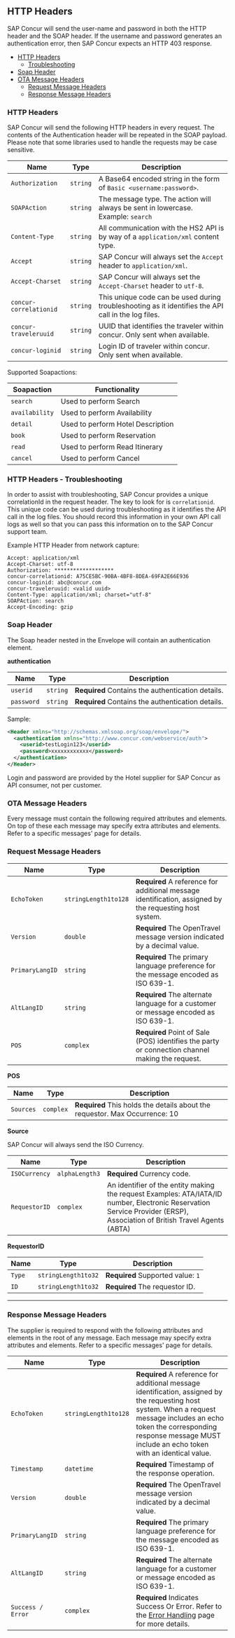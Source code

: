 
## HTTP Headers



SAP Concur will send the user-name and password in both the HTTP header and the SOAP header. If the username and password generates an authentication error, then SAP Concur expects an HTTP 403 response.

* [HTTP Headers](#http)
  * [Troubleshooting](#http-headers-troubleshooting)
* [Soap Header](#soap)
* [OTA Message Headers](#ota-message)
  * [Request Message Headers](#request-message)
  * [Response Message Headers](#response-message)

### <a name="http"></a>HTTP Headers

SAP Concur will send the following HTTP headers in every request.  The contents of the Authentication header will be repeated in the SOAP payload. Please note that some libraries used to handle the requests may be case sensitive.

|Name|Type|Description|
|----------------|-----------|-------------|
|`Authorization`|`string`|A Base64 encoded string in the form of `Basic <username:password>`.|
|`SOAPAction`|`string`|The message type. The action will always be sent in lowercase. Example: `search`|
|`Content-Type`|`string`|All communication with the HS2 API is by way of a `application/xml` content type.|
|`Accept`|`string`|SAP Concur will always set the `Accept` header to `application/xml`.|
|`Accept-Charset`|`string`|SAP Concur will always set the `Accept-Charset` header to `utf-8`.|
|`concur-correlationid`|`string`|This unique code can be used during troubleshooting as it identifies the API call in the log files.|
|`concur-traveleruuid`|`string`|UUID that identifies the traveler within concur. Only sent when available.|
|`concur-loginid`|`string`|Login ID of traveler within concur. Only sent when available.|

Supported Soapactions:

| Soapaction   | Functionality |
|--------------|---------------|
|`search`| Used to perform Search  |
|`availability`|Used to perform Availability |
|`detail`|Used to perform Hotel Description |
|`book`|Used to perform Reservation |
|`read`|Used to perform Read Itinerary |
|`cancel`|Used to perform Cancel |

### <a name="troubleshooting"></a>HTTP Headers - Troubleshooting

In order to assist with troubleshooting, SAP Concur provides a unique correlationId in the request header. The key to look for is `correlationid`. This unique code can be used during troubleshooting as it identifies the API call in the log files. You should record this information in your own API call logs as well so that you can pass this information on to the SAP Concur support team.

Example HTTP Header from network capture:

```http
Accept: application/xml
Accept-Charset: utf-8
Authorization: *******************
concur-correlationid: A75CE5BC-90BA-4BF8-8DEA-69FA2E66E936
concur-loginid: abc@concur.com
concur-traveleruuid: <valid uuid>
Content-Type: application/xml; charset="utf-8"
SOAPAction: search
Accept-Encoding: gzip
```

### <a name="soap"></a>Soap Header

The Soap header nested in the Envelope will contain an authentication element.

**authentication**

|Name|Type|Description|
|----------|-----------|-------------|
|`userid`|`string`|**Required** Contains the authentication details. |
|`password`|`string`| **Required** Contains the authentication details. |

Sample:

```xml
<Header xmlns="http://schemas.xmlsoap.org/soap/envelope/">
  <authentication xmlns="http://www.concur.com/webservice/auth">
    <userid>testLogin123</userid>
    <password>xxxxxxxxxxxx</password>
  </authentication>
</Header>
```
Login and password are provided by the Hotel supplier for SAP Concur as API consumer, not per customer.

### <a name="ota-message"></a>OTA Message Headers

Every message must contain the following required attributes and elements.  On top of these each message may specify extra attributes and elements. Refer to a specific messages' page for details.

### <a name="request-message"></a>Request Message Headers

|Name|Type|Description|
|-----------------|--------------------|-------------|
|`EchoToken`|`stringLength1to128`|**Required** A reference for additional message identification, assigned by the requesting host system.|
|`Version`|`double`|**Required** The OpenTravel message version indicated by a decimal value.|
|`PrimaryLangID`|`string`|**Required** The primary language preference for the message encoded as ISO 639-1.|
|`AltLangID`|`string`|**Required** The alternate language for a customer or message encoded as ISO 639-1.|
|`POS`|`complex`|**Required** Point of Sale (POS) identifies the party or connection channel making the request.|

**POS**

|Name|Type|Description|
|---------|-----------|-------------|
|`Sources`|`complex`|**Required** This holds the details about the requestor.  Max Occurrence: 10|

**Source**

SAP Concur will always send the ISO Currency.

|Name|Type|Description|
|---------------|--------------|-------------|
|`ISOCurrency`|`alphaLength3`|**Required** Currency code.|
|`RequestorID`|`complex`|An identifier of the entity making the request Examples: ATA/IATA/ID number, Electronic Reservation Service Provider (ERSP), Association of British Travel Agents (ABTA)|

**RequestorID**

|Name|Type|Description|
|---------|-------------------|-------------|
|`Type`|`stringLength1to32`|**Required** Supported value: `1`|
|`ID`|`stringLength1to32`|**Required** The requestor ID.|

---

### <a name="response-message"></a>Response Message Headers

The supplier is required to respond with the following attributes and elements in the root of any message. Each message may specify extra attributes and elements. Refer to a specific messages' page for details.

|Name|Type|Description|
|-----------------|--------------------|-------------|
|`EchoToken`|`stringLength1to128`|**Required** A reference for additional message identification, assigned by the requesting host system. When a request message includes an echo token the corresponding response message MUST include an echo token with an identical value.|
|`Timestamp`|`datetime`|**Required** Timestamp of the response operation.|
|`Version`|`double`|**Required** The OpenTravel message version indicated by a decimal value.|
|`PrimaryLangID`|`string`|**Required** The primary language preference for the message encoded as ISO 639-1.|
|`AltLangID`|`string`|**Required** The alternate language for a customer or message encoded as ISO 639-1.|
|`Success / Error`|`complex`|**Required** Indicates Success Or Error.  Refer to the [Error Handling](#error-handling) page for more details.|
